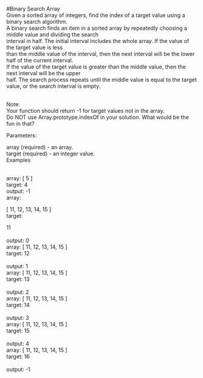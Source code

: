 #Binary Search Array
<br />
Given a sorted array of integers, find the index of a target value using a binary search algorithm.
<br />
A binary search finds an item in a sorted array by repeatedly choosing a middle value and dividing the search 
<br />
interval in half. The initial interval includes the whole array. If the value of the target value is less 
<br />
than the middle value of the interval, then the next interval will be the lower half of the current interval.
<br />
 If the value of the target value is greater than the middle value, then the next interval will be the upper
<br />
  half. The search process repeats until the middle value is equal to the target value, or the search interval is empty.

<br />
Note:
<br />
Your function should return -1 for target values not in the array. 
<br />
Do NOT use Array.prototype.indexOf in your solution. What would be the fun in that?
<br />



Parameters:
<br />

array (required) - an array.
<br />
target (required) - an integer value.
<br />
Examples
<br />

<br />
array:
[ 5 ]
<br />
target:
4	
<br />
output:
-1
<br />
array:

[ 11, 12, 13, 14, 15 ]
<br />
target:

11	
<br />
output:
0
<br />
array:
[ 11, 12, 13, 14, 15 ]
<br />
target:
12	
<br />
output:
1
<br />
array:
[ 11, 12, 13, 14, 15 ]
<br />
target:
13	
<br />
output:
2
<br />
array:
[ 11, 12, 13, 14, 15 ]
<br />
target:
14	
<br />
output:
3
<br />
array:
[ 11, 12, 13, 14, 15 ]
<br />
target:
15	
<br />
output:
4
<br />
array:
[ 11, 12, 13, 14, 15 ]
<br />
target:
16	
<br />
output:
-1